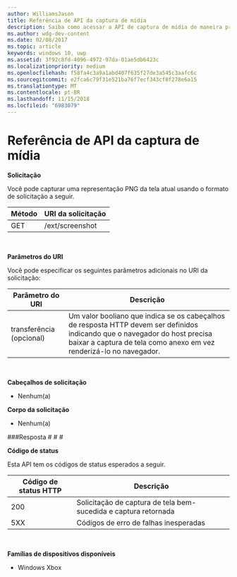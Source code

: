 ```yaml
---
author: WilliamsJason
title: Referência de API da captura de mídia
description: Saiba como acessar a API de captura de mídia de maneira programática.
ms.author: wdg-dev-content
ms.date: 02/08/2017
ms.topic: article
keywords: windows 10, uwp
ms.assetid: 3f92c8fd-4096-4972-97da-01ae5db6423c
ms.localizationpriority: medium
ms.openlocfilehash: f58fa4c3a9a1abd407f635f27de3a545c3aafc6c
ms.sourcegitcommit: e2fca6c79f31e521ba76f7ecf343cf8f278e6a15
ms.translationtype: MT
ms.contentlocale: pt-BR
ms.lasthandoff: 11/15/2018
ms.locfileid: "6983079"
---
```

# <a name="media-capture-api-reference"></a>Referência de API da captura de mídia #

**Solicitação**

Você pode capturar uma representação PNG da tela atual usando o formato de solicitação a seguir.

| Método        | URI da solicitação     | 
| ------------- |-----------------|
| GET           | /ext/screenshot |
<br>

**Parâmetros do URI**

Você pode especificar os seguintes parâmetros adicionais no URI da solicitação:


| Parâmetro do URI      | Descrição     | 
| ------------------ |-----------------|
| transferência (opcional)| Um valor booliano que indica se os cabeçalhos de resposta HTTP devem ser definidos indicando que o navegador do host precisa baixar a captura de tela como anexo em vez renderizá-lo no navegador.  |
<br>

**Cabeçalhos de solicitação**

* Nenhum(a)

**Corpo da solicitação**

* Nenhum(a)

###<a name="response"></a>Resposta # # #

**Código de status**

Esta API tem os códigos de status esperados a seguir.

| Código de status HTTP   | Descrição     | 
| ------------------ |-----------------|
| 200                | Solicitação de captura de tela bem-sucedida e captura retornada |
| 5XX                | Códigos de erro de falhas inesperadas |
<br>

**Famílias de dispositivos disponíveis**

* Windows Xbox

